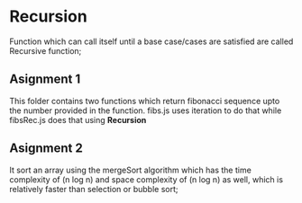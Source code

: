 # Recursion
Function which can call itself until a base case/cases are satisfied are called Recursive function;

## Asignment 1
This folder contains two functions which return fibonacci sequence upto the number provided in the function. fibs.js uses iteration to do that 
while fibsRec.js does that using **Recursion** 

## Asignment 2
It sort an array using the mergeSort algorithm which has the time complexity of (n log n) and space complexity of (n log n) as well, which is relatively faster than selection or bubble sort;
